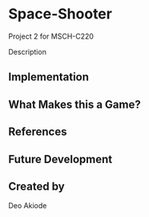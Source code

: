 # Space-Shooter
Project 2 for MSCH-C220

Description

## Implementation

## What Makes this a Game?

## References

## Future Development

## Created by
Deo Akiode
